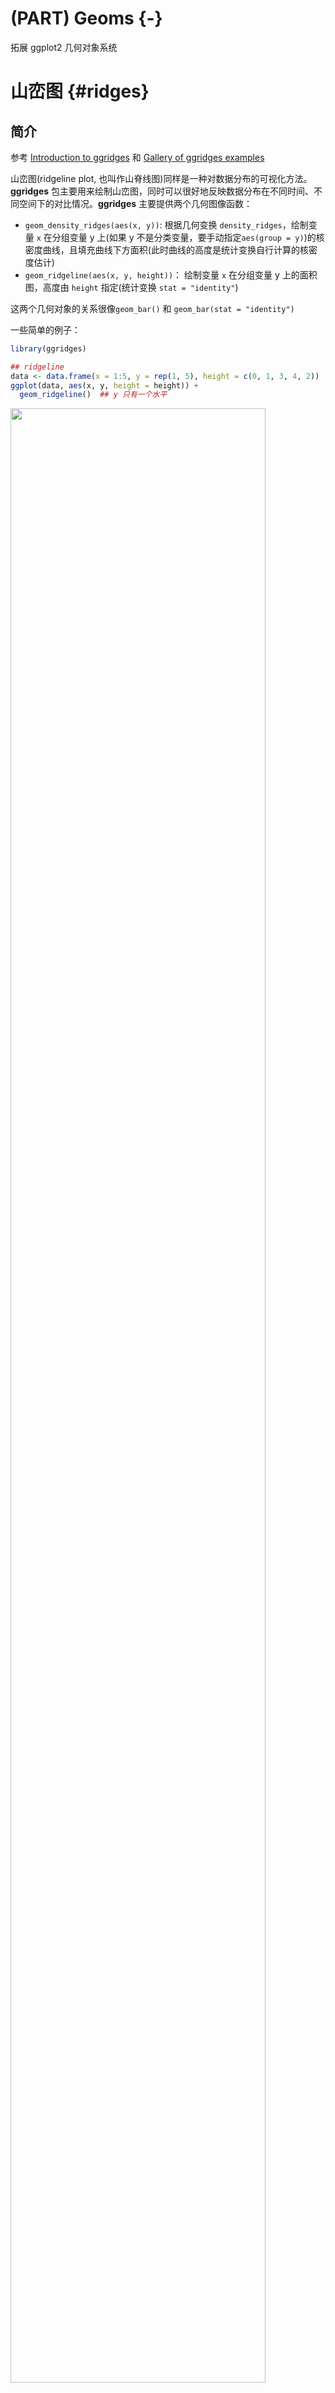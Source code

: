 


# (PART) Geoms {-}


拓展 ggplot2 几何对象系统  

# 山峦图 {#ridges}


## 简介  

参考 [Introduction to ggridges](https://cran.r-project.org/web/packages/ggridges/vignettes/introduction.html) 和 [Gallery of ggridges examples](https://cran.r-project.org/web/packages/ggridges/vignettes/gallery.html)

山峦图(ridgeline plot, 也叫作山脊线图)同样是一种对数据分布的可视化方法。**ggridges** 包主要用来绘制山峦图，同时可以很好地反映数据分布在不同时间、不同空间下的对比情况。**ggridges** 主要提供两个几何图像函数：  
 
* `geom_density_ridges(aes(x, y))`: 根据几何变换 `density_ridges`，绘制变量 `x` 在分组变量 y 上(如果 y 不是分类变量，要手动指定`aes(group = y)`)的核密度曲线，且填充曲线下方面积(此时曲线的高度是统计变换自行计算的核密度估计)    
* `geom_ridgeline(aes(x, y, height))`： 绘制变量 `x` 在分组变量 y 上的面积图，高度由 `height` 指定(统计变换 `stat = "identity"`)  

这两个几何对象的关系很像`geom_bar()` 和 `geom_bar(stat = "identity")`  

一些简单的例子：  


```r
library(ggridges)
```


```r
## ridgeline  
data <- data.frame(x = 1:5, y = rep(1, 5), height = c(0, 1, 3, 4, 2))
ggplot(data, aes(x, y, height = height)) + 
  geom_ridgeline()  ## y 只有一个水平
```

<img src="ggridges_files/figure-html/unnamed-chunk-3-1.svg" width="90%" />

```r

## density_ridgeline
ggplot(iris, aes(x = Sepal.Length, 
                 y = Species)) + 
  geom_density_ridges(aes(fill = Species))
```

<img src="ggridges_files/figure-html/unnamed-chunk-3-2.svg" width="90%" />


**ggridges** 还提供了一个专门用于呈现山脊线图的主题设置 `theme_ridges`:  


```r
ggplot(iris, aes(x = Sepal.Length, 
                 y = Species)) + 
  geom_density_ridges(aes(fill = Species)) + 
  theme_ridges() 
```

<img src="ggridges_files/figure-html/unnamed-chunk-4-1.svg" width="90%" />


\BeginKnitrBlock{todo}<div class="todo">**ggridges** 包的作者 Claus O. Wilke 还有一本关于数据可视化理论方面的数据，可以在 https://serialmentor.com/dataviz/ 找到</div>\EndKnitrBlock{todo}

## `ridgeline`  

和 `geom_line()` 类似，群组对象`geom_ridgeline()` 默认将所有传递 `y` 参数的变量作为分组变量(`geom_line()`将**所有**传入的离散变量的组合作为分组变量)，如果传入 `y` 的变量本身不是离散的，那么要手动指定 `aes(group = y)`:  


```r
## 以 y 为分组变量的面积图
d <- data.frame(x = rep(1:5, 3), y = c(rep(0, 5), rep(1, 5), rep(3, 5)),
                height = c(0, 1, 3, 4, 0, 1, 2, 3, 5, 4, 0, 5, 4, 4, 1))
ggplot(d, aes(x, y, height = height, group = y)) + 
  geom_ridgeline(fill = "lightblue")
```

<img src="ggridges_files/figure-html/unnamed-chunk-6-1.svg" width="90%" />

允许 `height` 中有负数，但同时要在 `geom_ridgeline()` 中设置 `min_height`，否则图表在 y 轴的下半部分将不予显示：  


```r
data <- data.frame(x = 1:5, y = rep(1, 5), height = c(0, 1, -1, 3, 2))

ggplot(data, aes(x, y, height = height)) + 
  geom_ridgeline(aes(group = y))

ggplot(data, aes(x, y, height = height)) + 
  geom_ridgeline(aes(group = y), min_height = -10)
```

<img src="ggridges_files/figure-html/unnamed-chunk-7-1.svg" width="50%" /><img src="ggridges_files/figure-html/unnamed-chunk-7-2.svg" width="50%" />


在 `geom_density_ridges()` 中设置 `stat = "identity"` 并传入 `height` 参数，效果与 `geom_ridgeline()` 等同：  


```r
d <- data.frame(x = rep(1:5, 3), y = c(rep(0, 5), rep(1, 5), rep(3, 5)),
                height = c(0, 1, 3, 4, 0, 1, 2, 3, 5, 4, 0, 5, 4, 4, 1))

ggplot(d, aes(x, y, height = height, group = y)) +
  geom_density_ridges(stat = "identity", fill = "lightblue")
```

<img src="ggridges_files/figure-html/unnamed-chunk-8-1.svg" width="90%" />


## `density_ridges()`  

`geom_density_ridges()` 计算一定分组下 `x` 的核密度估计，并绘制面积图，它有一个变体 `geom_density_ridges2()`，这时面积图是封闭的多边形：  


```r

p <- ggplot(iris, aes(Sepal.Length, Species))

p + 
  geom_density_ridges() + 
  theme_ridges()

p + 
  geom_density_ridges2() + 
  theme_ridges()
```

<div class="figure">
<img src="ggridges_files/figure-html/unnamed-chunk-9-1.svg" alt="geom_density_ridges2() use enclosed polygons" width="50%" /><img src="ggridges_files/figure-html/unnamed-chunk-9-2.svg" alt="geom_density_ridges2() use enclosed polygons" width="50%" />
<p class="caption">(\#fig:unnamed-chunk-9)geom_density_ridges2() use enclosed polygons</p>
</div>



`geom_density_ridges()` 和 `geom_ridgelines()` 在分组变量的处理上等同：  


```r
iris_num <- iris %>%
  mutate(Species_num = as.numeric(Species))

ggplot(iris_num, aes(Sepal.Length, y = Species_num, group = Species_num)) +
  geom_density_ridges()
```

<img src="ggridges_files/figure-html/unnamed-chunk-10-1.svg" width="90%" />

山脊线图的长尾部分可以通过设置 `rel_min_height` (relative min height) 截断，例如 `rel_min_height = 0.01`将截断密度估计小于最高点 1% 的全部尾部。一般而言 0.01 这个值已经比较合适了，但是不同的数据集可能还是要自行调整：  


```r
ggplot(iris_num, aes(Sepal.Length, y = Species_num, group = Species_num)) +
  geom_density_ridges(rel_min_height = 0.01)
```

<img src="ggridges_files/figure-html/unnamed-chunk-11-1.svg" width="90%" />

`scale` 参数控制不同分组的密度面积图的重叠情况，`scale = 1` 意味着最高的密度曲线正好触及到第二高密度曲线的基线。`scale` 越小，分隔越大；`scale`越大，重叠越多：  


```r
p + 
  geom_density_ridges(scale = 0.8)

p + 
  geom_density_ridges(scale = 2)
```

<div class="figure">
<img src="ggridges_files/figure-html/unnamed-chunk-12-1.svg" alt="scale = 0.8 vs. scale = 2" width="50%" /><img src="ggridges_files/figure-html/unnamed-chunk-12-2.svg" alt="scale = 0.8 vs. scale = 2" width="50%" />
<p class="caption">(\#fig:unnamed-chunk-12)scale = 0.8 vs. scale = 2</p>
</div>


## 映射填充色 (Varying fill colors along the x axis)    

**ggridges** 提供了两个函数 `geom_ridgeline_gradient()` 和 `geom_density_ridge_gradient()`，它们与对应的 `geom_ridgeline` 和 `geom_density_ridge_gradient()` 的工作方式完全相同，但 gradient 版本允许面积图的填充色沿着 x 轴变化。 然而，出于 R 绘图系统的天然限制，在 gradient 版本的山脊线图中**不能同时设置透明度**。 


一个使用 `geom_ridgeline_gradient()` 的例子： 


```r
library(viridis)
d <- data.frame(x = rep(1:5, 3) + c(rep(0, 5), rep(0.3, 5), rep(0.6, 5)),
                y = c(rep(0, 5), rep(1, 5), rep(3, 5)),
                height = c(0, 1, 3, 4, 0, 1, 2, 3, 5, 4, 0, 5, 4, 4, 1))

ggplot(d, aes(x, y, height = height, group = y, fill = factor(x + y))) +
  geom_ridgeline_gradient() + 
  scale_fill_viridis(discrete = TRUE, direction = -1)
```

<img src="ggridges_files/figure-html/unnamed-chunk-13-1.svg" width="90%" />


下面是一个用 `geom_density_ridges_gradient()` 的例子：

\BeginKnitrBlock{rmdtip}<div class="rmdtip">注意这里我们映射到 `fill` 上的不是原数据集中的变量 `temperature`，而是生成变量 `..x..`。
因为`geom_density_ridges_gradient` 的统计变换 `stat_density_ridges` 在估计密度同时生成了新的 x 轴变量</div>\EndKnitrBlock{rmdtip}


```r
lincoln_weather  ## 顺便提一下，这是个典型的 messy dataset
#> # A tibble: 366 x 24
#>   CST   `Max Temperatur~ `Mean Temperatu~ `Min Temperatur~ `Max Dew Point ~
#>   <chr>            <int>            <int>            <int>            <int>
#> 1 2016~               37               24               11               19
#> 2 2016~               41               23                5               22
#> 3 2016~               37               23                8               23
#> 4 2016~               30               17                4               24
#> 5 2016~               38               29               19               29
#> 6 2016~               34               33               32               33
#> # ... with 360 more rows, and 19 more variables: `Mean Dew Point [F]` <int>,
#> #   `Min Dewpoint [F]` <int>, `Max Humidity` <int>, `Mean Humidity` <int>, `Min
#> #   Humidity` <int>, `Max Sea Level Pressure [In]` <dbl>, `Mean Sea Level
#> #   Pressure [In]` <dbl>, `Min Sea Level Pressure [In]` <dbl>, `Max Visibility
#> #   [Miles]` <int>, `Mean Visibility [Miles]` <int>, `Min Visibility
#> #   [Miles]` <int>, `Max Wind Speed [MPH]` <int>, `Mean Wind Speed[MPH]` <int>,
#> #   `Max Gust Speed [MPH]` <int>, `Precipitation [In]` <chr>, CloudCover <int>,
#> #   Events <chr>, `WindDir [Degrees]` <int>, Month <fct>
ggplot(lincoln_weather, aes(x = `Mean Temperature [F]`, 
                            y = `Month`, 
                            fill = ..x..)) +
  geom_density_ridges_gradient(scale = 3, rel_min_height = 0.01) +
  scale_fill_viridis(name = "Temp. [F]", option = "C") +
  labs(title = 'Temperatures in Lincoln NE in 2016') + 
  theme_ridges()
```

<img src="ggridges_files/figure-html/unnamed-chunk-15-1.svg" width="90%" />





尽管最常见的做法是把 `..x..` 分组变量 `y` 、生成变量 `..quantile..` 映射到 `fill` 上，但这不是全部可能，下面的例子使用 `ggridges::Catalan_elections` 数据集，它记录了加泰罗尼亚地区  949 个自治市 1980 - 2015 年以来在 11 次地区大选中对 Indy 和 Unionist 两党的投票情况：  


```r
Catalan_elections
#> # A tibble: 20,764 x 4
#>   Municipality        Year Option Percent
#>   <chr>              <int> <chr>    <dbl>
#> 1 Abella de la Conca  1980 Indy      68.4
#> 2 Abella de la Conca  1984 Indy      95.7
#> 3 Abella de la Conca  1988 Indy      89.4
#> 4 Abella de la Conca  1992 Indy      81.7
#> 5 Abella de la Conca  1995 Indy      80  
#> 6 Abella de la Conca  1999 Indy      74.7
#> # ... with 2.076e+04 more rows
```



```r
Catalan_elections %>%
  mutate(Year = fct_rev(as.factor(Year))) %>%
  ggplot(aes(Percent, Year, 
             fill = Option)) + 
    geom_density_ridges(alpha = 0.6) + 
    theme_ridges() + 
    scale_fill_manual(values = c("#ff0000", "#0000ff")) + 
    scale_x_continuous(expand = c(0.01, 0)) + 
    scale_y_discrete(expand = c(0, 0)) + 
    labs(title = "Indy vs Unionist vote in Catalan elections",
       subtitle = "Analysis unit: municipalities (n = 949)") + 
    theme(axis.title.y = element_blank())
```

<img src="ggridges_files/figure-html/unnamed-chunk-17-1.svg" width="90%" />



## 统计变换  

可以把 `stat_density_ridges` 看作是山脊线图版本的 `stat_density`，除了自动用生成的密度估计映射到 `height` 上以外，这个统计变换还提供了一些很有用的特色。  


### 分位数线  

(Quantile lines and coloring by quantiles or probabilities)  

在 `stat_density_ridges()` 中设置 `quantile_lines = TRUE` 可以在图形中添加分位数线：  


```r
p + 
  stat_density_ridges(quantile_lines = TRUE)
```

<img src="ggridges_files/figure-html/unnamed-chunk-18-1.svg" width="90%" />

\BeginKnitrBlock{tip}<div class="tip">几何对象 `geom_density_ridges()` 中没有本节中很多参数的代码提示，但效果与在统计变换中设置参数相同  </div>\EndKnitrBlock{tip}

可以用 `quantiles` 参数控制分位数的计算：  


```r
## 将密度面积图分为两段，只计算中位数
p +
  stat_density_ridges(quantile_lines = TRUE, 
                      quantiles = 2)

## 指定计算两个分位数
p +
  stat_density_ridges(quantile_lines = TRUE, 
                      quantiles = c(0.025, 0.975), 
                      alpha = 0.7) 
```

<img src="ggridges_files/figure-html/unnamed-chunk-20-1.svg" width="50%" /><img src="ggridges_files/figure-html/unnamed-chunk-20-2.svg" width="50%" />


我们同样可以把分位数的生成变量 `..quantile..`(设置`scale_fill_viridis(discrete = T`后，这个生成变量不再是具体的数值，而是标识 `x` 属于某个分位区间的离散变量) 映射到 `fill` 属性上，但必须在统计变换`stat_density_ridges()`中设定 `calc_ecdf = TRUE` 才能引用这个生成变量：  


```r
ggplot(iris, aes(Sepal.Length, Species, fill = ..quantile..)) + 
  stat_density_ridges(calc_ecdf = T,
                      geom = "density_ridges_gradient") + 
  scale_fill_viridis(discrete = TRUE, 
                     name = "Quartiles")
```

<img src="ggridges_files/figure-html/unnamed-chunk-21-1.svg" width="90%" />


\BeginKnitrBlock{rmdnote}<div class="rmdnote">别忘了在 `stat_density_ridges` 中设定 `geom = "density_ridges_gradient"`。该统计变换的几何对象 `geom_density_ridges` 可不支持沿 x 轴变换填充色。</div>\EndKnitrBlock{rmdnote}



借用以上的思路，如果我们想强调分布的尾端，可以这样做：  


```r
ggplot(iris, aes(Sepal.Length, Species, fill = ..quantile..)) + 
  stat_density_ridges(calc_ecdf = T,
                      quantiles = c(0.025, 0.975),
                      geom = "density_ridges_gradient") + 
   scale_fill_manual(
    values = c("#FF0000A0", "#A0A0A0A0", "#0000FFA0"),
    labels = c("(0, 0.025]", "(0.025, 0.975]", "(0.975, 1]"),
    name = "Probability"
  )
```

<img src="ggridges_files/figure-html/unnamed-chunk-23-1.svg" width="90%" />


`calc_ecdf = T` 时，还可以引用另外一个生成变量 `..ecdf..`，即经验分布函数的值：  


```r
ggplot(iris, aes(Sepal.Length, Species, fill = ..ecdf..)) + 
  stat_density_ridges(calc_ecdf = T, geom = "density_ridges_gradient") + 
  scale_fill_viridis(name = "Tail Probablity",
                     direction = -1)
```

<img src="ggridges_files/figure-html/unnamed-chunk-24-1.svg" width="90%" />




\BeginKnitrBlock{rmdtip}<div class="rmdtip">`quantile_lines = T` 将自动设置 `calc_ecdf = T`</div>\EndKnitrBlock{rmdtip}



### 添加抖动点  


`stat_density_ridges` 同样提供了一个选项，可以直接显示数据点的分布情况，在统计变换或几何对象中设置 `jittered_points = TRUE`:


```r
p +
  geom_density_ridges(jittered_points = TRUE)
```

<img src="ggridges_files/figure-html/unnamed-chunk-26-1.svg" width="90%" />


位置调整 `position = "raincloud"` 将抖动点移至面积图下部，类似云雨图的效果：  


```r
p +
  geom_density_ridges(jittered_points = TRUE,
                      position = "raincloud")
```

<img src="ggridges_files/figure-html/unnamed-chunk-27-1.svg" width="90%" />

调整 `scale` 和 `alpha` 减小遮盖：  


```r
p +
  geom_density_ridges(jittered_points = TRUE,
                      position = "raincloud",
                      scale = 0.9,
                      alpha = 0.7)
```

<img src="ggridges_files/figure-html/unnamed-chunk-28-1.svg" width="90%" />

也可以模拟一个地毯图：  


```r
p +
  geom_density_ridges(
    jittered_points = TRUE,
    position = position_points_jitter(width = 0.05, height = 0),
    point_shape = '|', point_size = 3, point_alpha = 1, alpha = 0.7,
  )
```

<img src="ggridges_files/figure-html/unnamed-chunk-29-1.svg" width="90%" />

注意上面所用的位置调整是 `position_points_jitter()`, 若是`position_jitter()` 则密度图也要被抖动了，而之前使用的`position_raincloud`本就是针对整体的位置调整。

为了设置这些抖动点的样式，**ggridges** 提供了一个特殊的标度调整 `scale_discrete_manual`，我们可以用它为**任意**离散映射手动设置标度。除此之外，还有很多关于抖动点属性的标度族`scale_point_*`:   


```r
ggplot(iris, aes(x=Sepal.Length, y=Species, fill = Species)) +
  geom_density_ridges(
    aes(point_color = Species, point_fill = Species, point_shape = Species),
    alpha = .2, 
    point_alpha = 1, 
    jittered_points = TRUE
  ) +
  scale_point_color_hue(l = 40) +
  scale_discrete_manual(aesthetics = "point_shape", values = c(21, 22, 23))
```

<img src="ggridges_files/figure-html/unnamed-chunk-30-1.svg" width="90%" />

所有在 ggplot2 中点的属性都可以在这里被映射，例如我们将 `Petal.Length` 映射到点的大小上：  


```r
ggplot(iris, aes(Sepal.Length, Species, fill = Species)) + 
  geom_density_ridges(aes(point_shape = Species,
                                   point_fill = Species,
                                   point_size = Petal.Length),
                               jittered_points = T, 
                               alpha = 0.2,
                               point_alpha = 1) + 
  scale_point_color_hue(l = 40) + 
  scale_point_size_continuous(range = c(0.5, 4)) + 
  scale_discrete_manual(aesthetics = "point_shape", values = c(21, 22, 23))
```

<img src="ggridges_files/figure-html/unnamed-chunk-31-1.svg" width="90%" />

类似的，可以用 `vline_*` 开头的属性族控制分位数线的形态,可以把山峦图、抖动点和分位数线同时呈现，例如： 


```r
ggplot(iris, aes(x = Sepal.Length, y = Species)) +
  geom_density_ridges(
    jittered_points = TRUE, quantile_lines = TRUE, 
    scale = 0.9, alpha = 0.7,
    vline_size = 1, vline_color = "blue",
    point_size = 0.4, point_alpha = 1,
    position = position_raincloud(adjust_vlines = T)) ## 否则分位数线在原位置
```

<img src="ggridges_files/figure-html/unnamed-chunk-32-1.svg" width="90%" />

### 其他统计变换       


我们可以在 `geom_density_ridges` 中设置其他的统计变换，例如 `stat_density`，它和 `stat_density_ridges` 在具体的密度估计算法上有一些差别 : 


```r
p + 
  geom_density_ridges(aes(height = ..density..),
                      stat = "density")  

p + 
  geom_density_ridges()
```

<div class="figure">
<img src="ggridges_files/figure-html/unnamed-chunk-33-1.svg" alt="stat_density vs. stat_density_ridges" width="50%" /><img src="ggridges_files/figure-html/unnamed-chunk-33-2.svg" alt="stat_density vs. stat_density_ridges" width="50%" />
<p class="caption">(\#fig:unnamed-chunk-33)stat_density vs. stat_density_ridges</p>
</div>

\BeginKnitrBlock{rmdtip}<div class="rmdtip">`stat_density_ridges` estimates the data range and bandwidth for the density estimation from the entire data at once, rather than from each individual group of data. </div>\EndKnitrBlock{rmdtip}

如果相对于密度曲线更偏爱直方图，可以用统计变换 `stat = "binline"`，一般而言对于直方图都会设置(`scale < 1`)，同时可设置 `draw_baseline = F` 取消直方图两端的水平线(`rel_min_height` 对于直方图效果不好)：  


```r
p +
  geom_density_ridges(aes(fill = Species),
                      stat = "binline",
                      draw_baseline = F,
                      scale = 0.8,
                      alpha = 0.4)
```

<img src="ggridges_files/figure-html/unnamed-chunk-35-1.svg" width="90%" />

## 主题  

在[简介]中，介绍过 **ggridges** 为山脊线图专门设计的主题 `theme_ridges`, 不妨查看一下它的代码： 


```
#> 
#> theme_ridges <- function(font_size = 14, font_family = "", line_size = .5, grid = TRUE, center_axis_labels = FALSE) {
#>   half_line <- font_size / 2
#>   small_rel <- 0.857
#>   small_size <- small_rel * font_size
#>   color <- "grey90"
#>   
#>   if (grid) {
#>     panel.grid.major <- element_line(colour = color, size = line_size)
#>     axis.ticks       <- element_line(colour = color, size = line_size)
#>     axis.ticks.y     <- axis.ticks
#>   }
#>   else {
#>     panel.grid.major <- element_blank()
#>     axis.ticks       <- element_line(colour = "black", size = line_size)
#>     axis.ticks.y     <- element_blank()
#>   }
#>   
#>   if (center_axis_labels) {
#>     axis_just <- 0.5
#>   }
#>   else {
#>     axis_just <- 1.0
#>   }
```

简单来说，`theme_ridges()` 取消了大部分网格线(只要用户没有提前设置`grid()`)，并修改了刻度线的样式，取消了 y 轴上的刻度线



```r
p + 
  geom_density_ridges(aes(fill = Species))

p + 
  geom_density_ridges(aes(fill = Species)) + 
  theme_ridges()
```

<div class="figure">
<img src="ggridges_files/figure-html/unnamed-chunk-37-1.svg" alt="default theme vs. theme_ridges()" width="50%" /><img src="ggridges_files/figure-html/unnamed-chunk-37-2.svg" alt="default theme vs. theme_ridges()" width="50%" />
<p class="caption">(\#fig:unnamed-chunk-37)default theme vs. theme_ridges()</p>
</div>

在添加`theme_ridges()`的基础上，还可以进一步设置标度中的`expand`，使图形更加紧凑：


```r
p + 
  geom_density_ridges(aes(fill = Species)) + 
  theme_ridges() + 
  scale_x_continuous(expand = c(0.01, 0)) + 
  scale_y_discrete(expand = c(0.01, 0))
```

<img src="ggridges_files/figure-html/unnamed-chunk-38-1.svg" width="90%" />

用 `bbplot::bbc_style()` 做主题，似乎效果也不错：


```r
windowsFonts(Helvetica = "TT Arial")
p + 
  geom_density_ridges(aes(fill = Species)) + 
  bbplot::bbc_style()
```

<img src="ggridges_files/figure-html/unnamed-chunk-39-1.svg" width="90%" />


## 循环标度   

经验上，当密度面积图的填充色有一定的交替规律时，山脊线图最能吸引人，出于此，**ggridges** 提供了循环标度 (cyclical scales)。这些标度可以循环使用提供给它们的属性值，例如 `scale_fill_cyclical(values = c("blue", "green"))` 将交替使用蓝色和绿色作为填充色：  


```r
ggplot(diamonds, aes(price, cut, fill = cut)) + 
  geom_density_ridges(scale = 4) + 
  scale_fill_cyclical(values = c("blue", "green"))
```

<img src="ggridges_files/figure-html/unnamed-chunk-40-1.svg" width="90%" />


默认情况下，循环标度不显示图例，`guide = legend` 可以改变这一点，但这种图例往往具有误导性：  


```r
## 循环标度的图例  
ggplot(diamonds, aes(price, cut, fill = cut)) + 
  geom_density_ridges(scale = 4) + 
  scale_fill_cyclical(values = c("blue", "green"),
                      guide = "legend")
```

<img src="ggridges_files/figure-html/unnamed-chunk-41-1.svg" width="90%" />

普通标度中中修饰图例的方法在循环标度中依然适用：  


```r
 ggplot(diamonds, aes(price, cut, fill = cut)) + 
   geom_density_ridges(scale = 4) + 
   scale_fill_cyclical(
     values = c("blue", "green"), guide = "legend",
     labels = c("Fair" = "blue", "Good" = "green"),
     name = "Fill colors"
   )
```

<img src="ggridges_files/figure-html/unnamed-chunk-42-1.svg" width="90%" />


可以为多个属性设置循环标度，设置相同的`label`、`value`、`name`时图例会自行合并：  


```r
 ggplot(diamonds, aes(price, cut, 
                      fill = cut, color = cut)) + 
   geom_density_ridges(scale = 4, size = 1) + 
   scale_fill_cyclical(
     values = c("blue", "green"), guide = "legend",
     labels = c("Fair" = "blue w/ black outline", 
                "Good" = "green w/ yellow outline"),
     name = "Color scheme"
    ) +
   scale_color_cyclical(
     values = c("black", "yellow"), guide = "legend",
     labels = c("Fair" = "blue w/ black outline", 
                "Good" = "green w/ yellow outline"),
     name = "Color scheme"
   )
```

<img src="ggridges_files/figure-html/unnamed-chunk-43-1.svg" width="90%" />

循环标度同样可以运用到 **ggridges** 以外的图形中：  


```r
mpg %>% group_by(class) %>% tally() %>% arrange(desc(n)) %>%
  mutate(class = factor(class, levels = class)) %>%
  ggplot(aes(class, n, fill = class)) + 
    geom_col() + 
    scale_fill_cyclical(values = c("#4040B0", "#9090F0")) +
    scale_y_continuous(expand = c(0, 0)) + 
    theme_minimal()
```

<img src="ggridges_files/figure-html/unnamed-chunk-44-1.svg" width="90%" />



## 实例：澳大利亚运动员身高   

本例使用数据：  


```r
df <- as_tibble(DAAG::ais)
df
#> # A tibble: 202 x 13
#>     rcc   wcc    hc    hg  ferr   bmi   ssf pcBfat   lbm    ht    wt sex   sport
#>   <dbl> <dbl> <dbl> <dbl> <dbl> <dbl> <dbl>  <dbl> <dbl> <dbl> <dbl> <fct> <fct>
#> 1  3.96   7.5  37.5  12.3    60  20.6 109.    19.8  63.3  196.  78.9 f     B_Ba~
#> 2  4.41   8.3  38.2  12.7    68  20.7 103.    21.3  58.6  190.  74.4 f     B_Ba~
#> 3  4.14   5    36.4  11.6    21  21.9 105.    19.9  55.4  178.  69.1 f     B_Ba~
#> 4  4.11   5.3  37.3  12.6    69  21.9 126.    23.7  57.2  185   74.9 f     B_Ba~
#> 5  4.45   6.8  41.5  14      29  19.0  80.3   17.6  53.2  185.  64.6 f     B_Ba~
#> 6  4.1    4.4  37.4  12.5    42  21.0  75.2   15.6  53.8  174   63.7 f     B_Ba~
#> # ... with 196 more rows
```

可以将运动项目作为分组变量，但绘图之前先要将其重新编码：  


```r
df$sport <- fct_recode(df$sport,
  "Basketball" = "B_Ball",
  "Track 400m" = "T_400m", 
  "Track Sprint" = "T_Sprnt",
  "Water Polo" = "W_Polo"
)
```

绘制基本图形：   


```r
p1 <- ggplot(df, aes(ht, sport))
p1 + 
  stat_density_ridges()
```

<img src="ggridges_files/figure-html/unnamed-chunk-47-1.svg" width="90%" />


添加抖动点、将性别 `sex` 映射到 `fill` 上：  

```r
p2 <- p1 + 
  stat_density_ridges(aes(fill = sex, point_color = sex), alpha = 0.4,
                      jittered_points = TRUE, point_shape = "|",
                      point_size = 2, size = 0.25,
                      position = position_points_jitter(height = 0))
p2
```

<img src="ggridges_files/figure-html/unnamed-chunk-48-1.svg" width="90%" />

标度调整、图例修饰、主题设置:  


```r
p2 + 
  scale_y_discrete(expand = c(0.01, 0)) + 
  scale_x_continuous(expand = c(0, 0), name = "height [cm]") + 
  scale_fill_manual(values = c("#D55E0050", "#0072B250"), labels = c("female", "male")) + 
  scale_discrete_manual("point_color", values = c("#D55E00", "#0072B2"), guide = "none") +
  guides(fill = guide_legend(
    override.aes = list(
    fill = c("#D55E00A0", "#0072B2A0"),
    color = NA, point_color = NA))
  ) + 
  labs(title = "Heights of Australian Atheletes") + 
  theme_ridges()
```

<img src="ggridges_files/figure-html/unnamed-chunk-49-1.svg" width="90%" />

